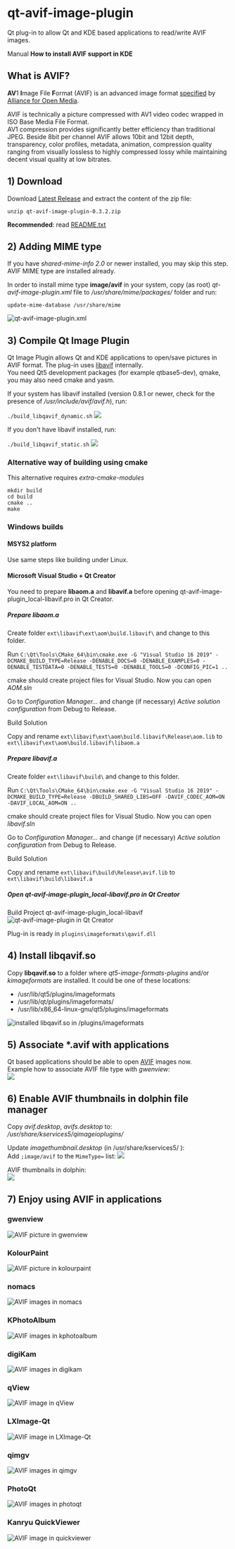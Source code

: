 # qt-avif-image-plugin
Qt plug-in to allow Qt and KDE based applications to read/write AVIF images.

Manual **How to install AVIF support in KDE**

## What is AVIF?

**AV**1 **I**mage File **F**ormat (AVIF) is an advanced image format [specified](https://aomediacodec.github.io/av1-avif/) by [Alliance for Open Media](https://aomedia.org/).

AVIF is technically a picture compressed with AV1 video codec wrapped in ISO Base Media File Format.  
AV1 compression provides significantly better efficiency than traditional JPEG. Beside 8bit per channel AVIF allows 10bit and 12bit depth, transparency, color profiles, metadata, animation, compression quality ranging from visually lossless to highly compressed lossy while maintaining decent visual quality at low bitrates.

## 1) Download

Download [Latest Release](https://github.com/novomesk/qt-avif-image-plugin/releases/latest) and extract the content of the zip file:

`unzip qt-avif-image-plugin-0.3.2.zip`

**Recommended**: read [README.txt](README.txt)

## 2) Adding MIME type

If you have _shared-mime-info 2.0_ or newer installed, you may skip this step. AVIF MIME type are installed already.

In order to install mime type **image/avif** in your system, copy (as root) _qt-avif-image-plugin.xml_ file to _/usr/share/mime/packages/_ folder and run:

`update-mime-database /usr/share/mime`

![qt-avif-image-plugin.xml](img/qt-avif-image-plugin_xml.png)

## 3) Compile Qt Image Plugin

Qt Image Plugin allows Qt and KDE applications to open/save pictures in AVIF format. The plug-in uses [libavif](https://github.com/AOMediaCodec/libavif/) internally.  
You need Qt5 development packages (for example qtbase5-dev), qmake, you may also need cmake and yasm.

If your system has libavif installed (version 0.8.1 or newer, check for the presence of _/usr/include/avif/avif.h_), run:

`./build_libqavif_dynamic.sh` 
![](img/build_libqavif_dynamic.png)

If you don't have libavif installed, run:

`./build_libqavif_static.sh` 
![](img/build_libqavif_static.png)

### Alternative way of building using cmake

This alternative requires *extra-cmake-modules*

```
mkdir build
cd build
cmake ..
make
```

### Windows builds

#### MSYS2 platform

Use same steps like building under Linux.

#### Microsoft Visual Studio + Qt Creator

You need to prepare **libaom.a** and **libavif.a** before opening qt-avif-image-plugin_local-libavif.pro in Qt Creator.

##### Prepare libaom.a

Create folder `ext\libavif\ext\aom\build.libavif\` and change to this folder.

Run `C:\Qt\Tools\CMake_64\bin\cmake.exe -G "Visual Studio 16 2019" -DCMAKE_BUILD_TYPE=Release -DENABLE_DOCS=0 -DENABLE_EXAMPLES=0 -DENABLE_TESTDATA=0 -DENABLE_TESTS=0 -DENABLE_TOOLS=0 -DCONFIG_PIC=1 ..`

cmake should create project files for Visual Studio. Now you can open *AOM.sln*

Go to *Configuration Manager...* and change (if necessary) *Active solution configuration* from Debug to Release.

Build Solution

Copy and rename `ext\libavif\ext\aom\build.libavif\Release\aom.lib` to `ext\libavif\ext\aom\build.libavif\libaom.a`

##### Prepare libavif.a

Create folder `ext\libavif\build\` and change to this folder.

Run `C:\Qt\Tools\CMake_64\bin\cmake.exe -G "Visual Studio 16 2019" -DCMAKE_BUILD_TYPE=Release -DBUILD_SHARED_LIBS=OFF -DAVIF_CODEC_AOM=ON -DAVIF_LOCAL_AOM=ON ..`

cmake should create project files for Visual Studio. Now you can open *libavif.sln*

Go to *Configuration Manager...* and change (if necessary) *Active solution configuration* from Debug to Release.

Build Solution

Copy and rename `ext\libavif\build\Release\avif.lib` to `ext\libavif\build\libavif.a`

##### Open qt-avif-image-plugin_local-libavif.pro in Qt Creator

Build Project qt-avif-image-plugin_local-libavif
![qt-avif-image-plugin in Qt Creator](img/qt_creator.png)

Plug-in is ready in `plugins\imageformats\qavif.dll`

## 4) Install libqavif.so

Copy **libqavif.so** to a folder where _qt5-image-formats-plugins_ and/or _kimageformats_ are installed. It could be one of these locations:

*   /usr/lib/qt5/plugins/imageformats
*   /usr/lib/qt/plugins/imageformats/
*   /usr/lib/x86_64-linux-gnu/qt5/plugins/imageformats

![installed libqavif.so in /plugins/imageformats](img/imageformats.png)

## 5) Associate *.avif with applications

Qt based applications should be able to open [AVIF](https://github.com/AOMediaCodec/av1-avif/tree/master/testFiles) images now.  
Example how to associate AVIF file type with _gwenview_:  
![](img/association.png)

## 6) Enable AVIF thumbnails in dolphin file manager

Copy _avif.desktop_, _avifs.desktop_ to:  
*/usr/share/kservices5/qimageioplugins/*

Update _imagethumbnail.desktop_ (in /usr/share/kservices5/ ):  
Add `;image/avif` to the `MimeType=` list:
![](img/imagethumbnail.png)

AVIF thumbnails in dolphin:  
![](img/app_dolphin.png)

## 7) Enjoy using AVIF in applications

### gwenview

![AVIF picture in gwenview](img/app_gwenview.png)

### KolourPaint

![AVIF picture in kolourpaint](img/app_kolourpaint.png)

### nomacs

![AVIF images in nomacs](img/app_nomacs.png)

### KPhotoAlbum

![AVIF images in kphotoalbum](img/app_kphotoalbum.png)

### digiKam

![AVIF images in digikam](img/app_digikam.png)

### qView

![AVIF image in qView](img/app_qview.png)

### LXImage-Qt

![AVIF image in LXImage-Qt](img/app_lximage-qt.png)

### qimgv

![AVIF images in qimgv](img/app_qimgv.png)

### PhotoQt

![AVIF images in photoqt](img/app_photoqt2.png)

### Kanryu QuickViewer

![AVIF image in quickviewer](img/app_kanryu_quickviewer.png)
